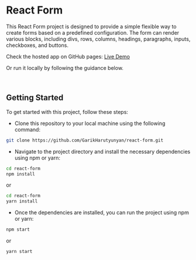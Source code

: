 # React Form

This React Form project is designed to provide a simple flexible way to create forms based on a predefined configuration. The form can render various blocks, including divs, rows, columns, headings, paragraphs, inputs, checkboxes, and buttons.

Check the hosted app on GitHub pages: [Live Demo](https://garikharutyunyan.github.io/react-form/)

Or run it locally by following the guidance below.

</br>

## Getting Started

To get started with this project, follow these steps:

- Clone this repository to your local machine using the following command:

```bash
git clone https://github.com/GarikHarutyunyan/react-form.git
```

- Navigate to the project directory and install the necessary dependencies using npm or yarn:

```bash
cd react-form
npm install
```

or

```bash
cd react-form
yarn install
```

- Once the dependencies are installed, you can run the project using npm or yarn:

```bash
npm start
```

or

```bash
yarn start
```
